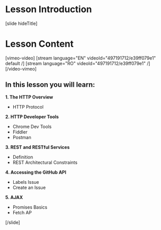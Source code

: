 # Lesson Introduction

[slide hideTitle]
# Lesson Content

[vimeo-video]
[stream language="EN" videoId="497191712/e39ff079e1" default /]
[stream language="RO" videoId="497191712/e39ff079e1" /]
[/video-vimeo]

## In this lesson you will learn:

**1. The HTTP Overview​**

-  HTTP Protocol

**2. HTTP Developer Tools**

-  Chrome Dev Tools
-  Fiddler
-  Postman

**3. REST and RESTful Services​**

-  Definition
-  REST Architectural Constraints

**4. Accessing the GitHub API**

-  Labels Issue
-  Create an Issue

**5. AJAX**

-  Promises Basics
-  Fetch AP

[/slide]
